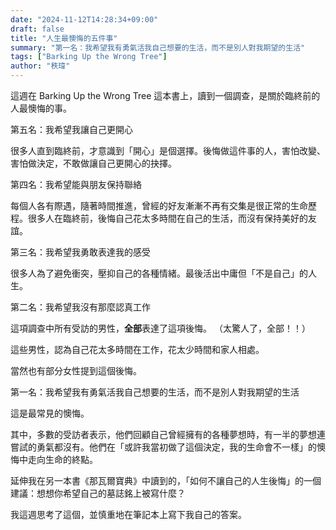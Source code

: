 ```yaml
---
date: "2024-11-12T14:28:34+09:00"
draft: false
title: "人生最懊悔的五件事"
summary: "第一名：我希望我有勇氣活我自己想要的生活，而不是別人對我期望的生活"
tags: ["Barking Up the Wrong Tree"]
author: "秩瑋"
---
```


這週在 Barking Up the Wrong Tree 這本書上，讀到一個調查，是關於臨終前的人最懊悔的事。

第五名：我希望我讓自己更開心

很多人直到臨終前，才意識到「開心」是個選擇。後悔做這件事的人，害怕改變、害怕做決定，不敢做讓自己更開心的抉擇。

第四名：我希望能與朋友保持聯絡

每個人各有際遇，隨著時間推進，曾經的好友漸漸不再有交集是很正常的生命歷程。很多人在臨終前，後悔自己花太多時間在自己的生活，而沒有保持美好的友誼。

第三名：我希望我勇敢表達我的感受

很多人為了避免衝突，壓抑自己的各種情緒。最後活出中庸但「不是自己」的人生。

第二名：我希望我沒有那麼認真工作

這項調查中所有受訪的男性，**全部**表達了這項後悔。 （太驚人了，全部！！）

這些男性，認為自己花太多時間在工作，花太少時間和家人相處。

當然也有部分女性提到這個後悔。

第一名：我希望我有勇氣活我自己想要的生活，而不是別人對我期望的生活

這是最常見的懊悔。

其中，多數的受訪者表示，他們回顧自己曾經擁有的各種夢想時，有一半的夢想連嘗試的勇氣都沒有。他們在「或許我當初做了這個決定，我的生命會不一樣」的懊悔中走向生命的終點。

延伸我在另一本書《那瓦爾寶典》中讀到的，「如何不讓自己的人生後悔」的一個建議：想想你希望自己的墓誌銘上被寫什麼？

我這週思考了這個，並慎重地在筆記本上寫下我自己的答案。

